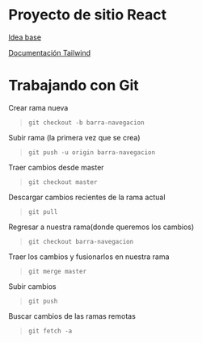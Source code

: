 # Proyecto de sitio React

[Idea base](https://cry.extrascripts.xyz/)

[Documentación Tailwind](https://tailwindcss.com/docs/flex)

# Trabajando con Git

Crear rama nueva
>    `git checkout -b barra-navegacion`

Subir rama (la primera vez que se crea)
> `git push -u origin barra-navegacion`

Traer cambios desde master
> `git checkout master`

Descargar cambios recientes de la rama actual
> `git pull`

Regresar a nuestra rama(donde queremos los cambios)
> `git checkout barra-navegacion`

Traer los cambios y fusionarlos en nuestra rama
> `git merge master`

Subir cambios
> `git push`

Buscar cambios de las ramas remotas
> `git fetch -a`
